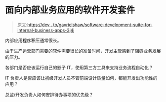 # 面向内部业务应用的软件开发套件

> 原文:[https://dev . to/gavrielshaw/software-development-suite-for-internal-business-apps-3j4j](https://dev.to/gavrielshaw/software-development-suite-for-internal-business-apps-3j4j)

内部应用程序积压通常很长。

由于生产运营部门需要的软件需要很长的准备时间，开发主管感到了阻碍业务发展的压力。

各部门是否应该运行自己的影子 IT，使用第三方工具来支持业务流程自动化？

IT 负责人是否应该让初级开发人员不管前端设计质量如何，都能开发出功能性的应用？

总监/开发负责人如何安排待办事项的优先级？
